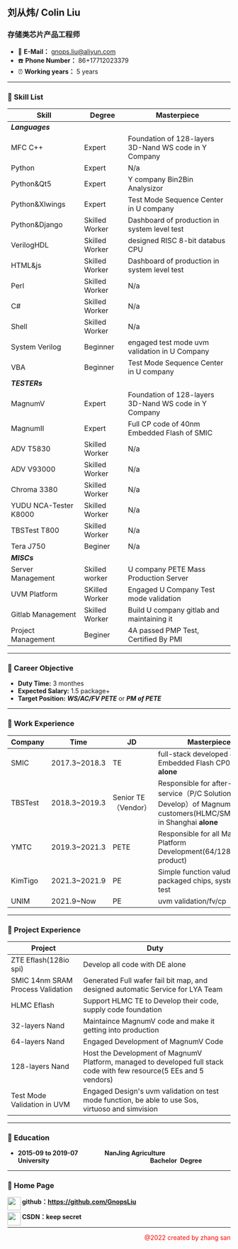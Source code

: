 ## 刘从炜/ Colin Liu

### 存储类芯片产品工程师

+ :e-mail: **E-Mail：** <font color="#4ea1db">gnops.liu@aliyun.com</font>
+ :phone: **Phone Number：** 86+17712023379
+ :alarm_clock: **Working years：** 5 years

---

### :file_folder: Skill List

|Skill|Degree|Masterpiece|
|-|-|-|
|***Languages***||
|MFC C++|Expert|Foundation of 128-layers 3D-Nand WS code in Y Company|
|Python|Expert|N/a|
|Python&Qt5|Expert|Y company Bin2Bin Analysizor|
|Python&Xlwings|Expert|Test Mode Sequence Center in U company|
|Python&Django|Skilled Worker|Dashboard of production in system level test|
|VerilogHDL|Skilled Worker|designed RISC 8-bit databus CPU|
|HTML&js|Skilled Worker|Dashboard of production in system level test|
|Perl|Skilled Worker|N/a|
|C#|Skilled Worker|N/a|
|Shell|Skilled Worker|N/a|
|System Verilog|Beginner|engaged test mode uvm validation in U Company|
|VBA|Beginner|Test Mode Sequence Center in U company|
|***TESTERs***||
|MagnumV|Expert|Foundation of 128-layers 3D-Nand WS code in Y Company|
|MagnumII|Expert|Full CP code of 40nm Embedded Flash of SMIC|
|ADV T5830|Skilled Worker|N/a|
|ADV V93000|Skilled Worker|N/a|
|Chroma 3380|Skilled Worker|N/a|
|YUDU NCA-Tester K8000|Skilled Worker|N/a|
|TBSTest T800|Skilled Worker|N/a|
|Tera J750|Beginer|N/a|
|***MISCs***||
|Server Management|Skilled worker|U company PETE Mass Production Server|
|UVM Platform|SKilled Worker|Engaged U Company Test mode validation|
|Gitlab Management|Skilled Worker| Build U company gitlab and maintaining it|
|Project Management|Beginer|4A passed PMP Test, Certified By PMI|

---

### :file_folder: Career Objective

+ **Duty Time:** 3 monthes
+ **Expected Salary:**  1.5 package+ 
+ **Target Position:**  ***WS/AC/FV PETE*** or ***PM of PETE***

---

### :file_folder: Work Experience

|Company|Time|JD|Masterpiece|
|--|--|--|--|
|SMIC|2017.3~2018.3|TE|full-stack developed 40nm Embedded Flash CP0~2 **alone**|
|TBSTest|2018.3~2019.3|Senior TE（Vendor）|Responsible for after-sales service（P/C Solution, Code Develop）of MagnumII for all customers(HLMC/SMIC/SINO) in Shanghai **alone**|
|YMTC|2019.3~2021.3|PETE|Responsible for all Magnum Platform Development(64/128-layers product) |
|KimTigo|2021.3~2021.9|PE|Simple function valudation of packaged chips, system level test|
|UNIM|2021.9~Now|PE|uvm validation/fv/cp|

----

### :file_folder: Project Experience

|Project|Duty|
|--|--|
|ZTE Eflash(128io spi)|Develop all code with DE alone|
|SMIC 14nm SRAM Process Validation|Generated Full wafer fail bit map, and designed automatic Service for LYA Team|
|HLMC Eflash|Support HLMC TE to Develop their code, supply code foundation|
|32-layers Nand|Maintaince MagnumV code and make it getting into production|
|64-layers Nand|Engaged Development of MagnumV Code|
|128-layers Nand|Host the Development of MagnumV Platform, managed to developed full stack code with few resource(5 EEs and 5 vendors)|
|Test Mode Validation in UVM|Engaged Design's uvm validation on test mode function, be able to use Sos, virtuoso and simvision|


----

### :file_folder: Education


+ **<span align=left>2015-09 to 2019-07</span>**&emsp;&emsp;&emsp;&emsp; **NanJing Agriculture University**&emsp;&emsp;&emsp;&emsp;&emsp;&emsp;&emsp;&emsp; &emsp;&emsp;&emsp;&emsp;&emsp;&emsp;&emsp;&emsp;**Bachelor&ensp;Degree**                       

----

### :file_folder: Home Page

<img src="https://img-blog.csdnimg.cn/4e998997c23846f997560287de604f67.png" width="30" align='left'/>**github：https://github.com/GnopsLiu**

<img src="https://img-blog.csdnimg.cn/b4bf8c3191e04da3b0b0868070b0cff6.png" width=30 align="left"/>**CSDN：keep secret**


----

<p align=right style="color: red">@2022 created by zhang san</p>
